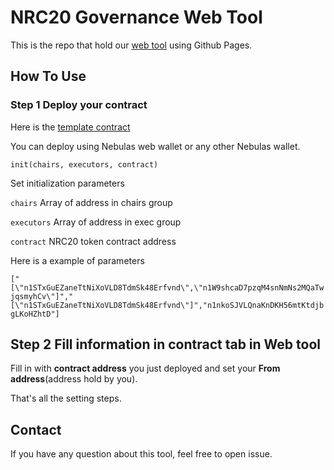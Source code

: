 # NRC20 Governance Web Tool
This is the repo that hold our [web tool](https://atlasprotocol.github.io/governance/#/) using Github Pages.

## How To Use

### Step 1 Deploy your contract
Here is the [template contract](https://github.com/AtlasProtocol/interactions/tree/develop/contracts/NAS/governance)

You can deploy using Nebulas web wallet or any other Nebulas wallet.

`init(chairs, executors, contract)`

Set initialization parameters

`chairs` Array of address in chairs group

`executors` Array of address in exec group

`contract` NRC20 token contract address

Here is a example of  parameters

`["[\"n1STxGuEZaneTtNiXoVLD8TdmSk48Erfvnd\",\"n1W9shcaD7pzqM4snNmNs2MQaTwjqsmyhCv\"]","[\"n1STxGuEZaneTtNiXoVLD8TdmSk48Erfvnd\"]","n1nkoSJVLQnaKnDKH56mtKtdjbgLKoHZhtD"]`

## Step 2 Fill information in contract tab in Web tool

Fill in with **contract address** you just deployed and set your **From address**(address hold by you).

That's all the setting steps.

## Contact
If you have any question about this tool, feel free to open issue. 